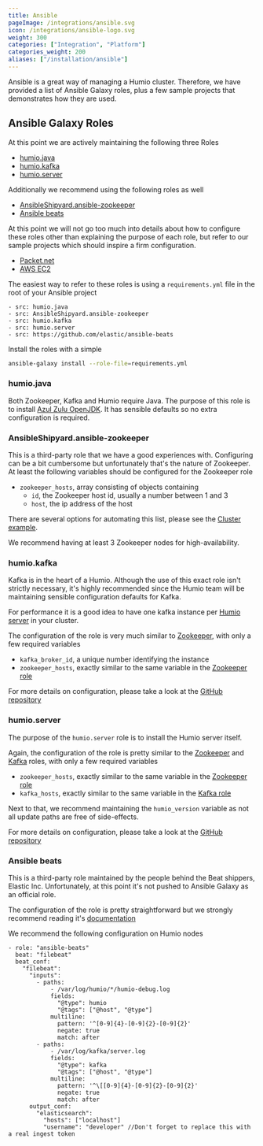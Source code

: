 ```yaml
---
title: Ansible
pageImage: /integrations/ansible.svg
icon: /integrations/ansible-logo.svg
weight: 300
categories: ["Integration", "Platform"]
categories_weight: 200
aliases: ["/installation/ansible"]
---
```


Ansible is a great way of managing a Humio cluster. Therefore, we have provided a list of Ansible Galaxy roles, plus a few sample projects that demonstrates how they are used.

## Ansible Galaxy Roles

At this point we are actively maintaining the following three Roles

* [humio.java](https://galaxy.ansible.com/humio/java)
* [humio.kafka](https://galaxy.ansible.com/humio/kafka)
* [humio.server](https://galaxy.ansible.com/humio/server)

Additionally we recommend using the following roles as well

* [AnsibleShipyard.ansible-zookeeper](https://galaxy.ansible.com/AnsibleShipyard/ansible-zookeeper)
* [Ansible beats](https://github.com/elastic/ansible-beats)

At this point we will not go too much into details about how to configure these roles other than explaining the purpose of each role, but refer to our sample projects which should inspire a firm configuration.

* [Packet.net](https://github.com/humio/ansible-demo/tree/master/packet_net)
* [AWS EC2](https://github.com/humio/ansible-demo/tree/master/aws_ec2)

The easiest way to refer to these roles is using a `requirements.yml` file in the root of your Ansible project

```yamlex
- src: humio.java
- src: AnsibleShipyard.ansible-zookeeper
- src: humio.kafka
- src: humio.server
- src: https://github.com/elastic/ansible-beats
```

Install the roles with a simple

```bash
ansible-galaxy install --role-file=requirements.yml
```

### humio.java
Both Zookeeper, Kafka and Humio require Java. The purpose of this role is to install [Azul Zulu OpenJDK](https://www.azul.com/products/zulu-enterprise/).
It has sensible defaults so no extra configuration is required.

### AnsibleShipyard.ansible-zookeeper
This is a third-party role that we have a good experiences with.
Configuring can be a bit cumbersome but unfortunately that's the nature of Zookeeper. At least the following variables should be configured for the Zookeeper role

* `zookeeper_hosts`, array consisting of objects containing
  * `id`, the Zookeeper host id, usually a number between 1 and 3
  * `host`, the ip address of the host

There are several options for automating this list, please see the [Cluster example](https://github.com/AnsibleShipyard/ansible-zookeeper#cluster-example).

We recommend having at least 3 Zookeeper nodes for high-availability.

### humio.kafka
Kafka is in the heart of a Humio. Although the use of this exact role isn't strictly necessary, it's highly recommended since the Humio team will be maintaining sensible configuration defaults for Kafka.

For performance it is a good idea to have one kafka instance per [Humio server](#humio-server) in your cluster.

The configuration of the role is very much similar to [Zookeeper](#ansibleshipyard-ansible-zookeeper), with only a few required variables

* `kafka_broker_id`, a unique number identifying the instance
* `zookeeper_hosts`, exactly similar to the same variable in the [Zookeeper role](#ansibleshipyard-ansible-zookeeper)

For more details on configuration, please take a look at the [GitHub repository](https://github.com/humio/ansible-kafka)

### humio.server

The purpose of the `humio.server` role is to install the Humio server itself.

Again, the configuration of the role is pretty similar to the [Zookeeper](#ansibleshipyard-ansible-zookeeper) and [Kafka](#humio-kafka) roles, with only a few required variables

* `zookeeper_hosts`, exactly similar to the same variable in the [Zookeeper role](#ansibleshipyard-ansible-zookeeper)
* `kafka_hosts`, exactly similar to the same variable in the [Kafka role](#humio-kafka)

Next to that, we recommend maintaining the `humio_version` variable as not all update paths are free of side-effects.

For more details on configuration, please take a look at the [GitHub repository](https://github.com/humio/ansible-server)

### Ansible beats
This is a third-party role maintained by the people behind the Beat shippers, Elastic Inc. Unfortunately, at this point it's not pushed to Ansible Galaxy as an official role.

The configuration of the role is pretty straightforward but we strongly recommend reading it's [documentation](https://github.com/elastic/ansible-beats/)

We recommend the following configuration on Humio nodes
```yamlex
- role: "ansible-beats"
  beat: "filebeat"
  beat_conf:
    "filebeat":
      "inputs":
        - paths:
            - /var/log/humio/*/humio-debug.log
            fields:
              "@type": humio
              "@tags": ["@host", "@type"]
            multiline:
              pattern: '^[0-9]{4}-[0-9]{2}-[0-9]{2}'
              negate: true
              match: after
        - paths:
            - /var/log/kafka/server.log
            fields:
              "@type": kafka
              "@tags": ["@host", "@type"]
            multiline:
              pattern: '^\[[0-9]{4}-[0-9]{2}-[0-9]{2}'
              negate: true
              match: after
      output_conf:
        "elasticsearch":
          "hosts": ["localhost"]
          "username": "developer" //Don't forget to replace this with a real ingest token
```
